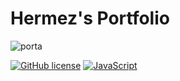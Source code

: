 # Hermez's Portfolio

![porta](https://user-images.githubusercontent.com/113315995/236699778-33b9d7c1-fda3-40a3-af75-65cd9d5ed883.jpg)

[![GitHub license](https://img.shields.io/github/license/Naereen/StrapDown.js.svg)](https://github.com/Naereen/StrapDown.js/blob/master/LICENSE)
[![JavaScript](https://img.shields.io/badge/--F7DF1E?logo=javascript&logoColor=000)](https://www.javascript.com/)
